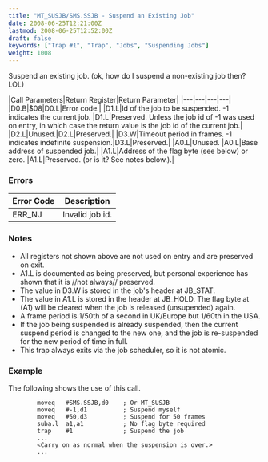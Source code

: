 ```yaml
---
title: "MT_SUSJB/SMS.SSJB - Suspend an Existing Job"
date: 2008-06-25T12:21:00Z
lastmod: 2008-06-25T12:52:00Z
draft: false
keywords: ["Trap #1", "Trap", "Jobs", "Suspending Jobs"]
weight: 1008
---
```


Suspend an existing job. (ok, how do I suspend a non-existing job then? LOL)

|Call Parameters|Return Register|Return Parameter|
|---|---|---|---|
|D0.B|$08|D0.L|Error code.|
|D1.L|Id of the job to be suspended. -1 indicates the current job. |D1.L|Preserved. Unless the job id of -1 was used on entry, in which case the return value is the job id of the current job.|
|D2.L|Unused.|D2.L|Preserved.|
|D3.W|Timeout period in frames. -1 indicates indefinite suspension.|D3.L|Preserved.|
|A0.L|Unused. |A0.L|Base address of suspended job.|
|A1.L|Address of the flag byte (see below) or zero. |A1.L|Preserved. (or is it? See notes below.).|
### Errors

| Error Code| Description|
|---|---|
|ERR_NJ|Invalid job id.|

### Notes
  * All registers not shown above are not used on entry and are preserved on exit.
  * A1.L is documented as being preserved, but personal experience has shown that it is //not always// preserved.
  * The value in D3.W is stored in the job's header at JB_STAT.
  * The value in A1.L is stored in the header at JB_HOLD. The flag byte at (A1) will be cleared when the job is released (unsupended) again.
  * A frame period is 1/50th of a second in UK/Europe but 1/60th in the USA.
  * If the job being suspended is already suspended, then the current suspend period is changed to the new one, and the job is re-suspended for the new period of time in full.
  * This trap always exits via the job scheduler, so it is not atomic.
### Example 
The following shows the use of this call.

```
        moveq   #SMS.SSJB,d0    ; Or MT_SUSJB
        moveq   #-1,d1          ; Suspend myself
        moveq   #50,d3          ; Suspend for 50 frames
        suba.l  a1,a1           ; No flag byte required
        trap    #1              ; Suspend the job
        ...
        <Carry on as normal when the suspension is over.>
        ...
```
